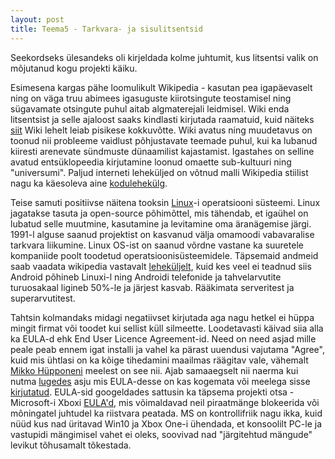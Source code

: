 ```yaml
---
layout: post
title: Teema5 - Tarkvara- ja sisulitsentsid
---
```


Seekordseks ülesandeks oli kirjeldada kolme juhtumit, kus litsentsi valik on mõjutanud kogu projekti käiku. 

Esimesena kargas pähe loomulikult Wikipedia - kasutan pea igapäevaselt ning on väga truu abimees igasuguste kiirotsingute teostamisel ning sügavamate otsingute puhul aitab algmaterejali leidmisel. Wiki enda litsentsist ja selle ajaloost saaks kindlasti kirjutada raamatuid, kuid näiteks [siit](https://en.wikipedia.org/wiki/Wikipedia#Content_licensing) Wiki lehelt leiab pisikese kokkuvõtte. Wiki avatus ning muudetavus on toonud nii probleeme vaidlust põhjustavate teemade puhul, kui ka lubanud kiiresti arenevate sündmuste dünaamilist kajastamist. Igastahes on selline avatud entsüklopeedia kirjutamine loonud omaette sub-kultuuri ning "universumi". Paljud interneti leheküljed on võtnud malli Wikipedia stiilist nagu ka käesoleva aine [kodulehekülg](https://beta.wikiversity.org/wiki/IT_eetilised,_sotsiaalsed_ja_professionaalsed_aspektid/).

Teise samuti positiivse näitena tooksin [Linux](https://www.linux.com/learn/new-user-guides/376?start=4)-i operatsiooni süsteemi. Linux jagatakse tasuta ja open-source põhimõttel, mis tähendab, et igaühel on lubatud selle muutmine, kasutamine ja levitamine oma äranägemise järgi. 1991-l alguse saanud projektist on kasvanud välja omamoodi vabavaralise tarkvara liikumine. Linux OS-ist on saanud võrdne vastane ka suuretele kompaniide poolt toodetud operatsioonisüsteemidele. Täpsemaid andmeid saab vaadata wikipedia vastavalt [leheküljelt](https://en.wikipedia.org/wiki/Usage_share_of_operating_systems), kuid kes veel ei teadnud siis Android põhineb Linuxi-l ning Androidi telefonide ja tahvelarvutite turuosakaal ligineb 50%-le ja järjest kasvab. Rääkimata serveritest ja superarvutitest.

Tahtsin kolmandaks midagi negatiivset kirjutada aga nagu hetkel ei hüppa mingit firmat või toodet kui sellist küll silmeette. Loodetavasti käivad siia alla ka EULA-d ehk End User Licence Agreement-id. Need on need asjad mille peale peab ennem igat installi ja vahel ka pärast uuendusi vajutama "Agree", kuid mis ühtlasi on ka kõige tihedamini maailmas räägitav vale, vähemalt [Mikko Hüpponeni](http://www.itcollege.ee/blog/2015/10/13/avalik_loeng/) meelest on see nii. Ajab samaaegselt nii naerma kui nutma [lugedes](http://www.pcworld.com/article/249396/top_eula_gotchas_website_fine_print_hall_of_shame.html) asju mis EULA-desse on kas kogemata või meelega sisse [kirjutatud](http://www.makeuseof.com/tag/10-ridiculous-eula-clauses-agreed/). EULA-sid googeldades sattusin ka täpsema projekti otsa - Microsoft-i Xboxi [EULA'd](http://gamerant.com/microsoft-pirate-game-disable-110/), mis võimaldavad neil piraatmänge blokeerida või mõningatel juhtudel ka riistvara peatada. MS on kontrollifriik nagu ikka, kuid nüüd kus nad üritavad Win10 ja Xbox One-i ühendada, et konsoolilt PC-le ja vastupidi mängimisel vahet ei oleks, soovivad nad "järgitehtud mängude" levikut tõhusamalt tõkestada.